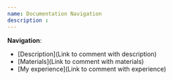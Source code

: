 ```yaml
---
name: Documentation Navigation
description : 
---
```


**Navigation**:
- [Description](Link to comment with description)
- [Materials](Link to comment with materials)
- [My experience](Link to comment with experience)

